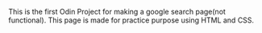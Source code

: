 This is the first Odin Project for making a google search page(not functional).
This page is made for practice purpose using HTML and CSS.
